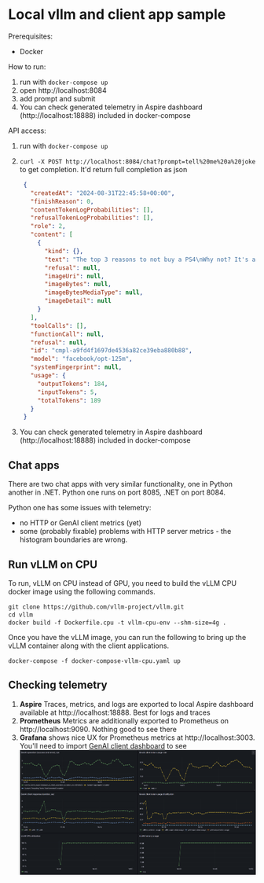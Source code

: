 # Local vllm and client app sample

Prerequisites:

- Docker

How to run:

1. run with `docker-compose up`
2. open http://localhost:8084
3. add prompt and submit
4. You can check generated telemetry in Aspire dashboard (http://localhost:18888) included in docker-compose

API access:

1. run with `docker-compose up`
2. `curl -X POST http://localhost:8084/chat?prompt=tell%20me%20a%20joke` to get completion. It'd return full completion as json

   ```json
    {
      "createdAt": "2024-08-31T22:45:58+00:00",
      "finishReason": 0,
      "contentTokenLogProbabilities": [],
      "refusalTokenLogProbabilities": [],
      "role": 2,
      "content": [
        {
          "kind": {},
          "text": "The top 3 reasons to not buy a PS4\nWhy not? It's a budget console and it will run very well.\nI mean, I'm not saying you shouldn't buy it, but I rather just play it. I have a ps4 and I'm not planning on buying it.   The reason for buying it is that it's a great console with an excellent game library and I've never had any issues with it.   I wouldn't say it's just a budget console, but you could say that it's a decent console.\nI don't know why you're so against it, I'm sure it's going to be great. I'm just saying that it's a great console with one of the best games and a fantastic game library.   There's no need to buy a console for gaming purposes. It's a cheap laptop with a great games library.",
          "refusal": null,
          "imageUri": null,
          "imageBytes": null,
          "imageBytesMediaType": null,
          "imageDetail": null
        }
      ],
      "toolCalls": [],
      "functionCall": null,
      "refusal": null,
      "id": "cmpl-a9fd4f1697de4536a82ce39eba880b88",
      "model": "facebook/opt-125m",
      "systemFingerprint": null,
      "usage": {
        "outputTokens": 184,
        "inputTokens": 5,
        "totalTokens": 189
      }
    }
   ```
3. You can check generated telemetry in Aspire dashboard (http://localhost:18888) included in docker-compose

## Chat apps

There are two chat apps with very similar functionality, one in Python another in .NET.
Python one runs on port 8085, .NET on port 8084.

Python one has some issues with telemetry:
- no HTTP or GenAI client metrics (yet)
- some (probably fixable) problems with HTTP server metrics - the histogram boundaries are wrong.

## Run vLLM on CPU

To run, vLLM on CPU instead of GPU, you need to build the vLLM CPU docker image using the
following commands.

```
git clone https://github.com/vllm-project/vllm.git
cd vllm
docker build -f Dockerfile.cpu -t vllm-cpu-env --shm-size=4g .
```

Once you have the vLLM image, you can run the following to bring up the vLLM
container along with the client applications.

```
docker-compose -f docker-compose-vllm-cpu.yaml up
```

## Checking telemetry

1. **Aspire** Traces, metrics, and logs are exported to local Aspire dashboard available at http://localhost:18888. Best for logs and traces
2. **Prometheus** Metrics are additionally exported to Prometheus on http://localhost:9090. Nothing good to see there
3. **Grafana** shows nice UX for Prometheus metrics at http://localhost:3003. You'll need to import [GenAI client dashboard](./grafana/gen-ai-client-dashboard.json) to see
   ![image](./docs/images/grafana.png)
